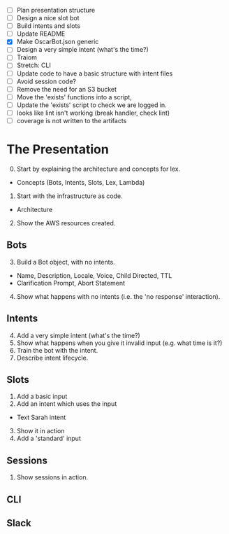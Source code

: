 - [ ] Plan presentation structure
- [ ] Design a nice slot bot
- [ ] Build intents and slots
- [ ] Update README
- [x] Make OscarBot.json generic
- [ ] Design a very simple intent (what's the time?)
- [ ] Traiom 
- [ ] Stretch: CLI
- [ ] Update code to have a basic structure with intent files
- [ ] Avoid session code?
- [ ] Remove the need for an S3 bucket
- [ ] Move the 'exists' functions into a script,
- [ ] Update the 'exists' script to check we are logged in.
- [ ] looks like lint isn't working (break handler, check lint)
- [ ] coverage is not written to the artifacts

# The Presentation

0. Start by explaining the architecture and concepts for lex.
 - Concepts (Bots, Intents, Slots, Lex, Lambda)
1. Start with the infrastructure as code.
 - Architecture
2. Show the AWS resources created.

## Bots

3. Build a Bot object, with no intents.
 - Name, Description, Locale, Voice, Child Directed, TTL
 - Clarification Prompt, Abort Statement
4. Show what happens with no intents (i.e. the 'no response' interaction).

## Intents

4. Add a very simple intent (what's the time?)
5. Show what happens when you give it invalid input (e.g. what time is it?)
6. Train the bot with the intent.
7. Describe intent lifecycle.

## Slots

1. Add a basic input
2. Add an intent which uses the input
 - Text Sarah intent
3. Show it in action
4. Add a 'standard' input

## Sessions

1. Show sessions in action.

## CLI

## Slack
